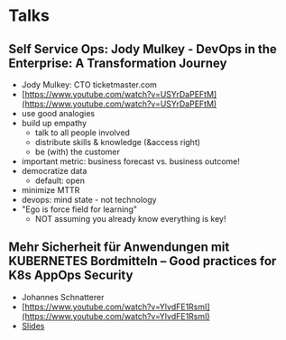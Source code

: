 # Talks

## Self Service Ops: Jody Mulkey - DevOps in the Enterprise: A Transformation Journey

* Jody Mulkey: CTO ticketmaster.com
* [https://www.youtube.com/watch?v=USYrDaPEFtM](https://www.youtube.com/watch?v=USYrDaPEFtM)
* use good analogies
* build up empathy
    * talk to all people involved
    * distribute skills & knowledge (&access right)
    * be (with) the customer
* important metric: business forecast vs. business outcome!
* democratize data
    * default: open
* minimize MTTR
* devops: mind state - not technology
* "Ego is force field for learning"
    * NOT assuming you already know everything is key!

## Mehr Sicherheit für Anwendungen mit KUBERNETES Bordmitteln – Good practices for K8s AppOps Security

* Johannes Schnatterer
* [https://www.youtube.com/watch?v=YlvdFE1RsmI](https://www.youtube.com/watch?v=YlvdFE1RsmI)
* [Slides](https://cloudogu.github.io/k8s-appops-security-talks/2020-03-18-javaLand/#/)